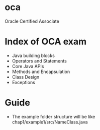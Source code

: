 # oca
Oracle Certified Associate

# Index of OCA exam
  * Java building blocks
  * Operators and Statements
  * Core Java APIs
  * Methods and Encapsulation
  * Class Design
  * Exceptions
  
# Guide
  * The example folder structure will be like chap1/example1/src/NameClass.java
